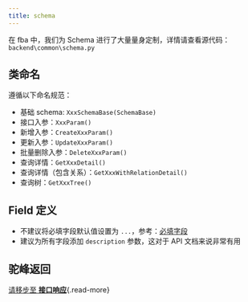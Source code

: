 ```yaml
---
title: schema
---
```


在 fba 中，我们为 Schema 进行了大量量身定制，详情请查看源代码：`backend\common\schema.py`

## 类命名

遵循以下命名规范：

- 基础 schema: `XxxSchemaBase(SchemaBase)`
- 接口入参：`XxxParam()`
- 新增入参：`CreateXxxParam()`
- 更新入参：`UpdateXxxParam()`
- 批量删除入参：`DeleteXxxParam()`
- 查询详情：`GetXxxDetail()`
- 查询详情（包含关系）：`GetXxxWithRelationDetail()`
- 查询树：`GetXxxTree()`

## Field 定义

- 不建议将必填字段默认值设置为 `...`，参考：[必填字段](https://docs.pydantic.dev/latest/concepts/models/#required-fields)
- 建议为所有字段添加 `description` 参数，这对于 API 文档来说非常有用

## 驼峰返回

[请移步至 **接口响应**](response.md#驼峰返回){.read-more}
